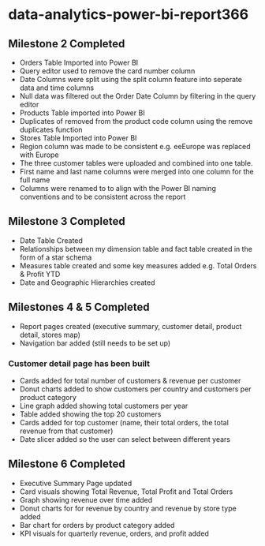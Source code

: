 # data-analytics-power-bi-report366

## Milestone 2 Completed 
- Orders Table Imported into Power BI 
- Query editor used to remove the card number column
-  Date Columns were split using the split column feature into seperate data and time columns  
- Null data was filtered out the Order Date Column by filtering in the query editor 
- Products Table imported into Power BI
-  Duplicates of removed from the product code column using the remove duplicates function
- Stores Table Imported into Power BI
- Region column was made to be consistent e.g. eeEurope was replaced with Europe
- The three customer tables were uploaded and combined into one table.
- First name and last name columns were merged into one column for the full name
- Columns were renamed to to align with the Power BI naming conventions and to be consistent across the report

## Milestone 3 Completed
- Date Table Created
- Relationships between my dimension table and fact table created in the form of a star schema
- Measures table created and some key measures added e.g. Total Orders & Profit YTD 
- Date and Geographic Hierarchies created 

## Milestones 4 & 5 Completed 
- Report pages created (executive summary, customer detail, product detail, stores map)
- Navigation bar added (still needs to be set up)
### Customer detail page has been built
- Cards added for total number of customers & revenue per customer
- Donut charts added to show customers per country and customers per product category
- Line graph added showing total customers per year
- Table added showing the top 20 customers
- Cards added for top customer (name, their total orders, the total revenue from that customer)
- Date slicer added so the user can select between different years 
  
## Milestone 6 Completed
- Executive Summary Page updated
- Card visuals showing Total Revenue, Total Profit and Total Orders
- Graph showing revenue over time added
- Donut charts for for revenue by country and revenue by store type added
- Bar chart for orders by product category added
- KPI visuals for quarterly revenue, orders, and profit added 
